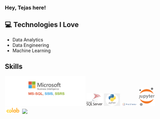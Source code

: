 ### Hey, Tejas here!


## :computer: Technologies I Love
* Data Analytics
* Data Engineering
* Machine Learning


## Skills

<img src = 'https://github.com/tejaski/tejaski/blob/main/images/MSBI.png' width='250'/>
<img src = 'https://github.com/tejaski/tejaski/blob/main/images/sql%20server.png' width='50'/>
<img src = 'https://github.com/tejaski/tejaski/blob/main/images/python.jpg' width='50'/>
<img src = 'https://github.com/tejaski/tejaski/blob/main/images/Tableau.png' width='50'/>
<img src = 'https://github.com/tejaski/tejaski/blob/main/images/jupyter.png' width='50'/>
<img src = 'https://github.com/tejaski/tejaski/blob/main/images/colab.png' width='50'/>


<img src = "https://github-readme-stats.vercel.app/api/top-langs/?username=tejaski&layout=compact">



<!--
**tejaski/tejaski** is a ✨ _special_ ✨ repository because its `README.md` (this file) appears on your GitHub profile.

Here are some ideas to get you started:

- 🔭 I’m currently working on ...
- 🌱 I’m currently learning ...
- 👯 I’m looking to collaborate on ...
- 🤔 I’m looking for help with ...
- 💬 Ask me about ...
- 📫 How to reach me: ...
- 😄 Pronouns: ...
- ⚡ Fun fact: ...
-->
